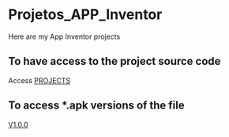 # Projetos_APP_Inventor
Here are my App Inventor projects

## To have access to the project source code

Access [PROJECTS](https://github.com/JoaoBoscoLuizJr/Projetos_APP_Inventor/tree/main/PROJETOS)

## To access *.apk versions of the file

[V1.0.0](https://github.com/JoaoBoscoLuizJr/Projetos_APP_Inventor/releases/tag/V1.0.0)
